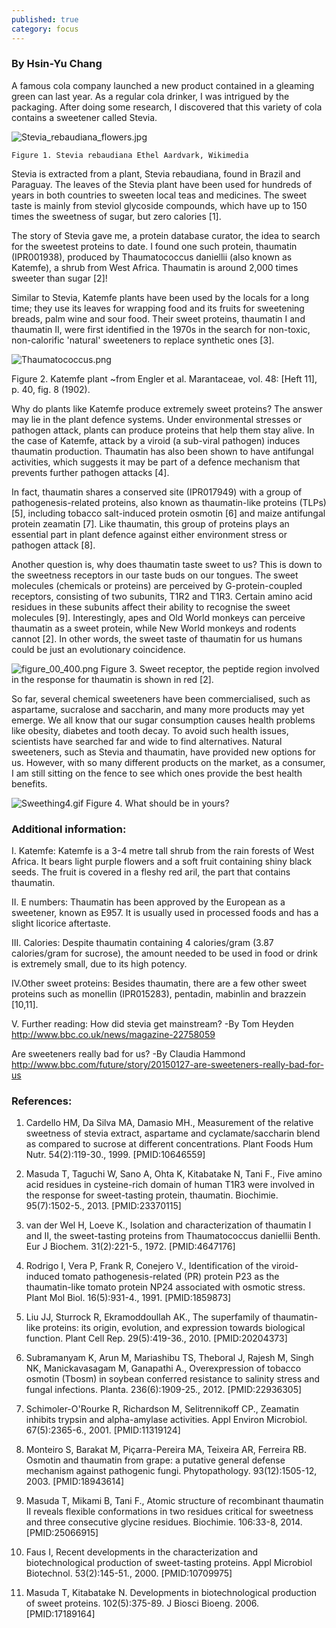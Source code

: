```yaml
---
published: true
category: focus
---
```

### By Hsin-Yu Chang


A famous cola company launched a new product contained in a gleaming green can last year. As a regular cola drinker, I was intrigued by the packaging. After doing some research, I discovered that this variety of cola contains a sweetener called Stevia.


![Stevia_rebaudiana_flowers.jpg]({{site.baseurl}}/assets/media/images/posts/Stevia_rebaudiana_flowers.jpg)


    Figure 1. Stevia rebaudiana Ethel Aardvark, Wikimedia

Stevia is extracted from a plant, Stevia rebaudiana, found in Brazil and Paraguay. The leaves of the Stevia plant have been used for hundreds of years in both countries to sweeten local teas and medicines. The sweet taste is mainly from steviol glycoside compounds, which have up to 150 times the sweetness of sugar, but zero calories [1].

The story of Stevia gave me, a protein database curator, the idea to search for the sweetest proteins to date. I found one such protein, thaumatin (IPR001938), produced by Thaumatococcus daniellii (also known as Katemfe), a shrub from West Africa. Thaumatin is around 2,000 times sweeter than sugar [2]!

Similar to Stevia, Katemfe plants have been used by the locals for a long time; they use its leaves for wrapping food and its fruits for sweetening breads, palm wine and sour food. Their sweet proteins, thaumatin I and thaumatin II, were first identified in the 1970s in the search for non-toxic, non-calorific 'natural' sweeteners to replace synthetic ones [3].

![Thaumatococcus.png]({{site.baseurl}}/assets/media/images/posts/Thaumatococcus.png)

Figure 2. Katemfe plant ~from Engler et al. Marantaceae, vol. 48: [Heft 11], p. 40, fig. 8 (1902).


Why do plants like Katemfe produce extremely sweet proteins? The answer may lie in the plant defence systems. Under environmental stresses or pathogen attack, plants can produce proteins that help them stay alive. In the case of Katemfe, attack by a viroid (a sub-viral pathogen) induces thaumatin production. Thaumatin has also been shown to have antifungal activities, which suggests it may be part of a defence mechanism that prevents further pathogen attacks [4].

In fact, thaumatin shares a conserved site (IPR017949) with a group of pathogenesis-related proteins, also known as thaumatin-like proteins (TLPs) [5], including tobacco salt-induced protein osmotin [6] and maize antifungal protein zeamatin [7]. Like thaumatin, this group of proteins plays an essential part in plant defence against either environment stress or pathogen attack [8].

Another question is, why does thaumatin taste sweet to us? This is down to the sweetness receptors in our taste buds on our tongues. The sweet molecules (chemicals or proteins) are perceived by G-protein-coupled receptors, consisting of  two subunits, T1R2 and T1R3. Certain amino acid residues in these subunits affect their ability to recognise the sweet molecules [9]. Interestingly, apes and Old World monkeys can perceive thaumatin as a sweet protein, while New World monkeys and rodents cannot [2].  In other words, the sweet taste of thaumatin for us humans could be just an evolutionary coincidence.

![figure_00_400.png]({{site.baseurl}}/assets/media/images/posts/figure_00_400.png)
Figure 3. Sweet receptor, the peptide region involved in the response for thaumatin is shown in red [2].		

So far, several chemical sweeteners have been commercialised, such as aspartame, sucralose and saccharin, and many more products may yet emerge. We all know that our sugar consumption causes health problems like obesity, diabetes and tooth decay. To avoid such health issues, scientists have searched far and wide to find alternatives. Natural sweeteners, such as Stevia and thaumatin, have provided new options for us. However, with so many different products on the market, as a consumer, I am still sitting on the fence to see which ones provide the best health benefits.

![Sweething4.gif]({{site.baseurl}}/assets/media/images/posts/Sweething4.gif)
Figure 4. What should be in yours?

### Additional information:
I. Katemfe:
Katemfe is a 3-4 metre tall shrub from the rain forests of West Africa. It bears light purple flowers and a soft fruit containing shiny black seeds. The fruit is covered in a fleshy red aril, the part that contains thaumatin.

II. E numbers:
Thaumatin has been approved by the European as a sweetener, known as E957. It is usually used in processed foods and has a slight licorice aftertaste.

III. Calories:
Despite thaumatin containing 4 calories/gram (3.87 calories/gram for sucrose), the amount needed to be used in food or drink is extremely small, due to its high potency.

IV.Other sweet proteins:
Besides thaumatin, there are a few other sweet proteins such as monellin (IPR015283), pentadin, mabinlin and brazzein [10,11].

V. Further reading:
How did stevia get mainstream?  -By Tom Heyden
http://www.bbc.co.uk/news/magazine-22758059

Are sweeteners really bad for us? -By Claudia Hammond
http://www.bbc.com/future/story/20150127-are-sweeteners-really-bad-for-us

### References:
1. Cardello HM, Da Silva MA, Damasio MH., Measurement of the relative sweetness of stevia extract, aspartame and cyclamate/saccharin blend as compared to sucrose at different concentrations. Plant Foods Hum Nutr. 54(2):119-30., 1999. [PMID:10646559]

2. Masuda T, Taguchi W, Sano A, Ohta K, Kitabatake N, Tani F., Five amino acid residues in cysteine-rich domain of human T1R3 were involved in the response for sweet-tasting protein, thaumatin. Biochimie. 95(7):1502-5., 2013. [PMID:23370115]

3. van der Wel H, Loeve K., Isolation and characterization of thaumatin I and II, the sweet-tasting proteins from Thaumatococcus daniellii Benth. Eur J Biochem. 31(2):221-5., 1972. [PMID:4647176]

4. Rodrigo I, Vera P, Frank R, Conejero V., Identification of the viroid-induced tomato pathogenesis-related (PR) protein P23 as the thaumatin-like tomato protein NP24 associated with osmotic stress. Plant Mol Biol. 16(5):931-4., 1991. [PMID:1859873]

5. Liu JJ, Sturrock R, Ekramoddoullah AK., The superfamily of thaumatin-like proteins: its origin, evolution, and expression towards biological function. Plant Cell Rep. 29(5):419-36., 2010. [PMID:20204373]

6. Subramanyam K, Arun M, Mariashibu TS, Theboral J, Rajesh M, Singh NK, Manickavasagam M, Ganapathi A., Overexpression of tobacco osmotin (Tbosm) in soybean conferred resistance to salinity stress and fungal infections. Planta. 236(6):1909-25., 2012. [PMID:22936305]

7. Schimoler-O'Rourke R, Richardson M, Selitrennikoff CP., Zeamatin inhibits trypsin and alpha-amylase activities. Appl Environ Microbiol. 67(5):2365-6., 2001. [PMID:11319124]

8. Monteiro S, Barakat M, Piçarra-Pereira MA, Teixeira AR, Ferreira RB. Osmotin and thaumatin from grape: a putative general defense mechanism against pathogenic fungi. Phytopathology. 93(12):1505-12, 2003. [PMID:18943614]

9. Masuda T, Mikami B, Tani F., Atomic structure of recombinant thaumatin II reveals flexible conformations in two residues critical for sweetness and three consecutive glycine residues. Biochimie. 106:33-8, 2014. [PMID:25066915]

10. Faus I, Recent developments in the characterization and biotechnological production of sweet-tasting proteins. Appl Microbiol Biotechnol. 53(2):145-51., 2000. [PMID:10709975]

11. Masuda T, Kitabatake N. Developments in biotechnological production of sweet proteins. 102(5):375-89.  J Biosci Bioeng. 2006. [PMID:17189164]
